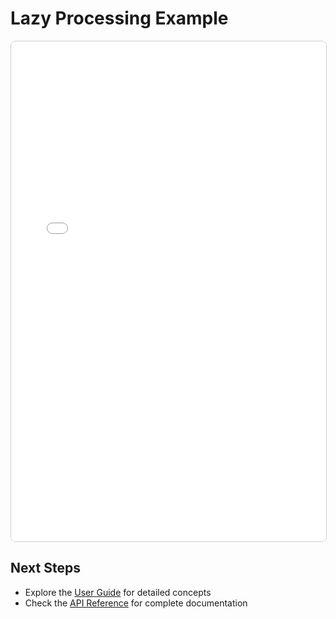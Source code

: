 # Lazy Processing Example

<iframe src="../02-lazy-processing.html" width="100%" height="800px" style="border:1px solid #ccc; border-radius:8px;"></iframe>

## Next Steps

- Explore the [User Guide](../user-guide/how-slaf-works.md) for detailed concepts
- Check the [API Reference](../api/core.md) for complete documentation
